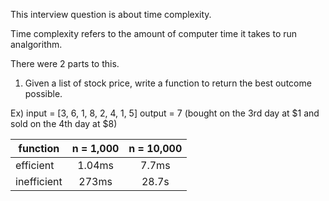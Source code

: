 This interview question is about time complexity.

Time complexity refers to the amount of computer time it takes to run analgorithm.

There were 2 parts to this.

1) Given a list of stock price, write a function to return the best outcome possible.

Ex) input = [3, 6, 1, 8, 2, 4, 1, 5]
    output = 7 (bought on the 3rd day at $1 and sold on the 4th day at $8)


| function    | n = 1,000 | n = 10,000 |
| ----------- |:---------:| :---------:|
| efficient   | 1.04ms    | 7.7ms      |
| inefficient | 273ms     | 28.7s      |
